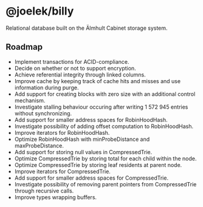 # @joelek/billy

Relational database built on the Älmhult Cabinet storage system.

## Roadmap

* Implement transactions for ACID-compliance.
* Decide on whether or not to support encryption.
* Achieve referential integrity through linked columns.
* Improve cache by keeping track of cache hits and misses and use information during purge.
* Add support for creating blocks with zero size with an additional control mechanism.
* Investigate stalling behaviour occuring after writing 1 572 945 entries without synchronizing.
* Add support for smaller address spaces for RobinHoodHash.
* Investigate possibility of adding offset computation to RobinHoodHash.
* Improve iterators for RobinHoodHash.
* Optimize RobinHoodHash with minProbeDistance and maxProbeDistance.
* Add support for storing null values in CompressedTrie.
* Optimize CompressedTrie by storing total for each child within the node.
* Optimize CompressedTrie by storing leaf residents at parent node.
* Improve iterators for CompressedTrie.
* Add support for smaller address spaces for CompressedTrie.
* Investigate possibility of removing parent pointers from CompressedTrie through recursive calls.
* Improve types wrapping buffers.
